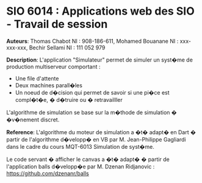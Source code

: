 # SIO 6014 : Applications web des SIO - Travail de session

**Auteurs**: Thomas Chabot NI : 908-186-611, Mohamed Bouanane NI : xxx-xxx-xxx, Bechir Sellami NI : 111 052 979



**Description**: L'application "Simulateur" permet de simuler un syst�me de production multiserveur comportant :
 - Une file d'attente 
 - Deux machines parall�les
 - Un noeud de d�cision qui permet de savoir si une pi�ce est compl�t�e, � d�truire ou � retravailller  

L'algorithme de simulation se base sur la m�thode de simulation � �v�nement discret.


**Reference**: L'algorithme du moteur de simulation a �t� adapt� en Dart � partir de l'algorithme d�velopp� en VB par M. Jean-Philippe Gagliardi dans le cadre du cours MQT-6013 Simulation de syst�me. 

Le code servant � afficher le canvas a �t� adapt� � partir de l'application balls d�velopp�e par M. Dzenan Ridjanovic : https://github.com/dzenanr/balls
